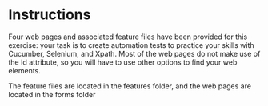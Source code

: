 # Instructions
Four web pages and associated feature files have been provided for this exercise: your task is to create automation tests to practice your skills with Cucumber, Selenium, and Xpath. Most of the web pages do not make use of the Id attribute, so you will have to use other options to find your web elements.

The feature files are located in the features folder, and the web pages are located in the forms folder